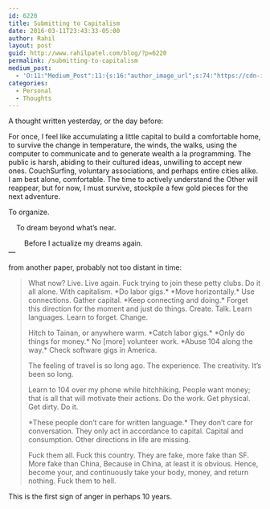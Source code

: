 ```yaml
---
id: 6220
title: Submitting to Capitalism
date: 2016-03-11T23:43:33-05:00
author: Rahil
layout: post
guid: http://www.rahilpatel.com/blog/?p=6220
permalink: /submitting-to-capitalism
medium_post:
  - 'O:11:"Medium_Post":11:{s:16:"author_image_url";s:74:"https://cdn-images-1.medium.com/fit/c/200/200/1*dmbNkD5D-u45r44go_cf0g.png";s:10:"author_url";s:28:"https://medium.com/@rahil627";s:11:"byline_name";N;s:12:"byline_email";N;s:10:"cross_link";s:2:"no";s:2:"id";s:12:"b12d9b20a30c";s:21:"follower_notification";s:3:"yes";s:7:"license";s:19:"all-rights-reserved";s:14:"publication_id";s:2:"-1";s:6:"status";s:6:"public";s:3:"url";s:66:"https://medium.com/@rahil627/submitting-to-capitalism-b12d9b20a30c";}'
categories:
  - Personal
  - Thoughts
---
```

A thought written yesterday, or the day before:

For once, I feel like accumulating a little capital to build a comfortable home, to survive the change in temperature, the winds, the walks, using the computer to communicate and to generate wealth a la programming. The public is harsh, abiding to their cultured ideas, unwilling to accept new ones. CouchSurfing, voluntary associations, and perhaps entire cities alike. I am best alone, comfortable. The time to actively understand the Other will reappear, but for now, I must survive, stockpile a few gold pieces for the next adventure.

To organize.

&nbsp;&nbsp;&nbsp;&nbsp;To dream beyond what&#8217;s near.

&nbsp;&nbsp;&nbsp;&nbsp;&nbsp;&nbsp;&nbsp;&nbsp;Before I actualize my dreams again.  
&#8212;

from another paper, probably not too distant in time:

> What now? Live. Live again. Fuck trying to join these petty clubs. Do it all alone. With capitalism. \*Do labor gigs.\* \*Move horizontally.\* Use connections. Gather capital. \*Keep connecting and doing.\* Forget this direction for the moment and just do things. Create. Talk. Learn languages. Learn to forget. Change.
> 
> Hitch to Tainan, or anywhere warm. \*Catch labor gigs.\* \*Only do things for money.\* No [more] volunteer work. \*Abuse 104 along the way.\* Check software gigs in America.
> 
> The feeling of travel is so long ago. The experience. The creativity. It&#8217;s been so long.
> 
> Learn to 104 over my phone while hitchhiking. People want money; that is all that will motivate their actions. Do the work. Get physical. Get dirty. Do it.
> 
> \*These people don&#8217;t care for written language.\* They don&#8217;t care for conversation. They only act in accordance to capital. Capital and consumption. Other directions in life are missing.
> 
> Fuck them all. Fuck this country. They are fake, more fake than SF. More fake than China, Because in China, at least it is obvious. Hence, become your, and continuously take your body, money, and return nothing. Fuck them to hell.

This is the first sign of anger in perhaps 10 years.
